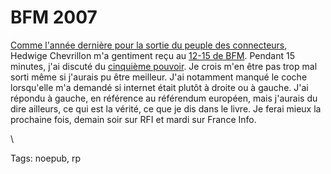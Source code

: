 # BFM 2007

[Comme l'année dernière pour la sortie du peuple des connecteurs](http://blog.tcrouzet.com/2006/02/16/interview-bfm-2/), Hedwige Chevrillon m'a gentiment reçu au [12-15 de BFM](http://www.radiobfm.com/index.php?id=103&tx_radio_pi10%5Bemission%5D=8). Pendant 15 minutes, j'ai discuté du [cinquième pouvoir](http://blog.tcrouzet.com/le-cinquieme-pouvoir/). Je crois m'en être pas trop mal sorti même si j'aurais pu être meilleur. J'ai notamment manqué le coche lorsqu'elle m'a demandé si internet était plutôt à droite ou à gauche. J'ai répondu à gauche, en référence au référendum européen, mais j'aurais du dire ailleurs, ce qui est la vérité, ce que je dis dans le livre. Je ferai mieux la prochaine fois, demain soir sur RFI et mardi sur France Info.

\

Tags: noepub, rp